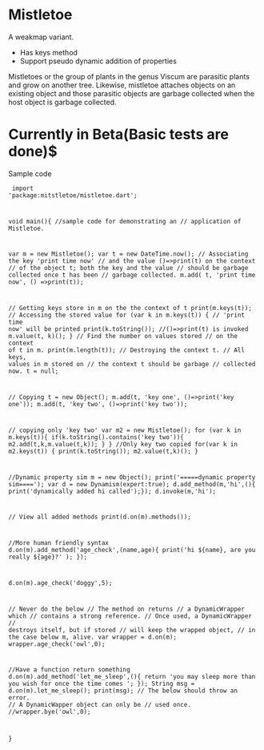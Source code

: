 # Mistletoe
A weakmap variant.
- Has keys method
- Support pseudo dynamic addition of properties


Mistletoes or the group of plants in the genus Viscum are parasitic plants and grow on another tree.
Likewise, mistletoe attaches objects on an existing object and those parasitic objects are garbage collected when the host object is garbage collected.

# Currently in Beta(Basic tests are done)$

Sample code
<code><pre>
import 'package:mitstletoe/mistletoe.dart';

void main(){
  //sample code for demonstrating an
  // application of Mistletoe.

  var m = new Mistletoe();
  var t = new DateTime.now();
  // Associating the key 'print time now'
  // and the value ()=>print(t) on the context
  // of the object t; both the key and the value
  // should be garbage collected once t has been
  // garbage collected.
  m.add( t, 'print time now', () =>print(t));

  // Getting keys store in m on the the context of t
  print(m.keys(t));
  // Accessing the stored value
  for (var k in m.keys(t)) {
    // 'print time now' will be printed
    print(k.toString());
    //()=>print(t) is invoked
    m.value(t, k)();
  }
  // Find the number on values stored
  // on the context of t in m.
  print(m.length(t));
  // Destroying the context t.
  // All keys, values in m stored on
  // the context t should be garbage
  // collected now.
  t = null;

  // Copying
  t = new Object();
  m.add(t, 'key one', ()=>print('key one'));
  m.add(t, 'key two', ()=>print('key two'));

  // copying only 'key two'
  var m2 = new Mistletoe();
  for (var k in m.keys(t)){
    if(k.toString().contains('key two')){
      m2.add(t,k,m.value(t,k));
    }
  }
  //Only key two copied
  for(var k in m2.keys(t)) {
    print(k.toString());
    m2.value(t,k)();
  }


  //Dynamic property sim
  m = new Object();
  print('=====dynamic property sim====');
  var d = new Dynamism(expert:true);
  d.add_method(m,'hi',(){
    print('dynamically added hi called');});
  d.invoke(m,'hi');

  // View all added methods
  print(d.on(m).methods());

  //More human friendly syntax
  d.on(m).add_method('age_check',(name,age){
    print('hi ${name}, are you really ${age}?' );
  });

  d.on(m).age_check('doggy',5);

  // Never do the below
  // The method on returns
  // a DynamicWrapper which
  // contains a strong reference.
  // Once used, a DynamicWrapper
  // destroys itself, but if stored
  // will keep the wrapped object,
  // in the case below m, alive.
  var wrapper = d.on(m);
  wrapper.age_check('owl',0);

  //Have a function return something
  d.on(m).add_method('let_me_sleep',(){
    return 'you may sleep more than you wish for once the time comes ';
  });
  String msg = d.on(m).let_me_sleep();
  print(msg);
  // The below should throw an error.
  // A DynamicWapper object can only be
  // used once.
  //wrapper.bye('owl',0);

}
</code></pre>
